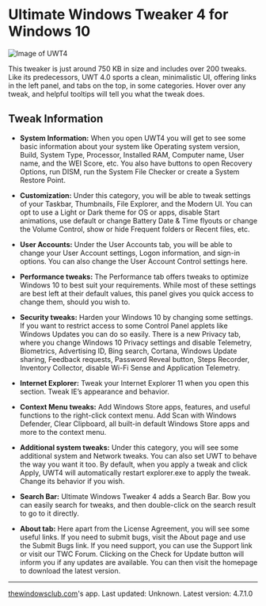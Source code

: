 # Ultimate Windows Tweaker 4 for Windows 10
![Image of UWT4](https://www.thewindowsclub.com/wp-content/uploads/2015/08/Ultimate-Windows-Tweaker-4-for-Windows-10.jpg)


This tweaker is just around 750 KB in size and includes over 200 tweaks. Like its predecessors, UWT 4.0 sports a clean, minimalistic UI, offering links in the left panel, and tabs on the top, in some categories. Hover over any tweak, and helpful tooltips will tell you what the tweak does.

## Tweak Information
- **System Information:** When you open UWT4 you will get to see some basic information about your system like Operating system version, Build, System Type, Processor, Installed RAM, Computer name, User name, and the WEI Score, etc. You also have buttons to open Recovery Options, run DISM, run the System File Checker or create a System Restore Point.

- **Customization:** Under this category, you will be able to tweak settings of your Taskbar, Thumbnails, File Explorer, and the Modern UI. You can opt to use a Light or Dark theme for OS or apps, disable Start animations, use default or change Battery Date & Time flyouts or change the Volume Control, show or hide Frequent folders or Recent files, etc.

- **User Accounts:** Under the User Accounts tab, you will be able to change your User Account settings, Logon information, and sign-in options. You can also change the User Account Control settings here.

- **Performance tweaks:** The Performance tab offers tweaks to optimize Windows 10 to best suit your requirements. While most of these settings are best left at their default values, this panel gives you quick access to change them, should you wish to.

- **Security tweaks:** Harden your Windows 10 by changing some settings. If you want to restrict access to some Control Panel applets like Windows Updates you can do so easily. There is a new Privacy tab, where you change Windows 10 Privacy settings and disable Telemetry, Biometrics, Advertising ID, Bing search, Cortana, Windows Update sharing, Feedback requests, Password Reveal button, Steps Recorder, Inventory Collector, disable Wi-Fi Sense and Application Telemetry.

- **Internet Explorer:** Tweak your Internet Explorer 11 when you open this section. Tweak IE’s appearance and behavior.

- **Context Menu tweaks:** Add Windows Store apps, features, and useful functions to the right-click context menu. Add Scan with Windows Defender, Clear Clipboard, all built-in default Windows Store apps and more to the context menu.

- **Additional system tweaks:** Under this category, you will see some additional system and Network tweaks. You can also set UWT to behave the way you want it too. By default, when you apply a tweak and click Apply, UWT4 will automatically restart explorer.exe to apply the tweak. Change its behavior if you wish.

- **Search Bar:** Ultimate Windows Tweaker 4 adds a Search Bar. Bow you can easily search for tweaks, and then double-click on the search result to go to it directly.

- **About tab:** Here apart from the License Agreement, you will see some useful links. If you need to submit bugs, visit the About page and use the Submit Bugs link. If you need support, you can use the Support link or visit our TWC Forum. Clicking on the Check for Update button will inform you if any updates are available. You can then visit the homepage to download the latest version.

---
[thewindowsclub.com](https://thewindowsclub.com/ultimate-windows-tweaker-4-windows-10)'s app. Last updated: Unknown. Latest version: 4.7.1.0
